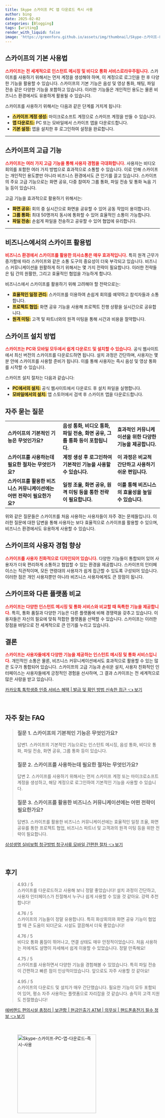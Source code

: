 ```yaml
---
title: Skype 스카이프 PC 앱 다운로드 즉시 사용
author: bing
date: 2025-02-02
categories: [Blogging]
tags: [writing]
render_with_liquid: false
image: 'https://greenforu.github.io/assets/img/thumbnail/Skype-스카이프-PC-앱-다운로드-즉시-사용.webp'
---
```



<h2 id='스카이프의 기본 사용법'>스카이프의 기본 사용법</h2>

<p><b><span style="color: #ee2323;">스카이프는 전 세계적으로 인스턴트 메시징 및 비디오 통화 서비스로라우주됩니다.</span></b> 스카이프를 사용하기 위해서는 먼저 계정을 생성해야 하며, 이 계정으로 로그인을 한 후 다양한 기능을 활용할 수 있습니다. 스카이프의 기본 기능은 음성 및 영상 통화, 채팅, 파일 전송 같은 다양한 기능을 포함하고 있습니다. 이러한 기능들은 개인적인 용도는 물론 비즈니스 환경에서도 유용하게 활용될 수 있습니다.</p>

<p>스카이프를 사용하기 위해서는 다음과 같은 단계를 거치게 됩니다:</p>

<ul>
    <li><b><span style="background-color: #ffe066;">스카이프 계정 생성:</span></b> 마이크로소프트 계정으로 스카이프 계정을 만들 수 있습니다.</li>
    <li><b><span style="background-color: #ffe066;">앱 다운로드:</span></b> PC 또는 모바일에서 스카이프 앱을 다운로드합니다.</li>
    <li><b><span style="background-color: #ffe066;">기본 설정:</span></b> 앱을 설치한 후 로그인하여 설정을 완료합니다.</li>
</ul>

<hr />

<h2 id='스카이프의 고급 기능'>스카이프의 고급 기능</h2>

<p><b><span style="color: #ee2323;">스카이프는 여러 가지 고급 기능을 통해 사용자 경험을 극대화합니다.</span></b> 사용자는 비디오 회의를 포함한 여러 가지 방법으로 효과적으로 소통할 수 있습니다. 이로 인해 스카이프는 개인적인 용도뿐만 아니라 비즈니스 환경에서도 큰 인기를 끌고 있습니다. 스카이프의 주요 고급 기능으로는 화면 공유, 다중 참여자 그룹 통화, 파일 전송 및 통화 녹음 기능 등이 있습니다.</p>

<p>고급 기능을 효과적으로 활용하기 위해서는:</p>

<ul>
    <li><b><span style="background-color: #ffe066;">화면 공유:</span></b> 회의 중 실시간으로 화면을 공유할 수 있어 공동 작업이 용이합니다.</li>
    <li><b><span style="background-color: #ffe066;">그룹 통화:</span></b> 최대 50명까지 동시에 통화할 수 있어 효율적인 소통이 가능합니다.</li>
    <li><b><span style="background-color: #ffe066;">파일 전송:</span></b> 손쉽게 파일을 전송하고 공유할 수 있어 협업에 유리합니다.</li>
</ul>

<hr />

<h2 id='비즈니스에서의 스카이프 활용법'>비즈니스에서의 스카이프 활용법</h2>

<p><b><span style="color: #ee2323;">비즈니스 환경에서 스카이프를 활용한 의사소통은 매우 효과적입니다.</span></b> 특히 원격 근무가 증가함에 따라 스카이프와 같은 소통 도구의 중요성이 더욱 부각되고 있습니다. 비즈니스 커뮤니케이션을 원활하게 하기 위해서는 몇 가지 전략이 필요합니다. 이러한 전략들은 팀 간의 원활한, 그리고 효율적인 협업을 가능하게 합니다.</p>

<p>비즈니스에서 스카이프를 활용하기 위해 고려해야 할 전략으로는:</p>

<ul>
    <li><b><span style="background-color: #ffe066;">효율적인 일정 관리:</span></b> 스카이프를 이용하여 손쉽게 회의를 예약하고 참석자들과 소통합니다.</li>
    <li><b><span style="background-color: #ffe066;">프로젝트 협업:</span></b> 화면 공유 기능을 사용해 프로젝트 진행 상황을 실시간으로 공유합니다.</li>
    <li><b><span style="background-color: #ffe066;">원격 미팅:</span></b> 고객 및 파트너와의 원격 미팅을 통해 시간과 비용을 절약합니다.</li>
</ul>

<h2 id='스카이프 설치 방법'>스카이프 설치 방법</h2>

<p><b><span style="color: #ee2323;">스카이프는 PC와 모바일 모두에서 쉽게 다운로드 및 설치할 수 있습니다.</span></b> 공식 웹사이트에서 최신 버전의 스카이프를 다운로드하면 됩니다. 설치 과정은 간단하며, 사용자는 몇 분 안에 스카이프를 사용할 준비가 됩니다. 이를 통해 사용자는 즉시 음성 및 영상 통화를 시작할 수 있습니다.</p>

<p>스카이프 설치 절차는 다음과 같습니다:</p>

<ul>
    <li><b><span style="background-color: #ffe066;">PC에서의 설치:</span></b> 공식 웹사이트에서 다운로드 후 설치 파일을 실행합니다.</li>
    <li><b><span style="background-color: #ffe066;">모바일에서의 설치:</span></b> 앱 스토어에서 검색 후 스카이프 앱을 다운로드합니다.</li>
</ul>

<h2 id='자주 묻는 질문'>자주 묻는 질문</h2>

<table>
    <tr>
        <td><b>스카이프의 기본적인 기능은 무엇인가요?</b></td>
        <td><b>음성 통화, 비디오 통화, 파일 전송, 화면 공유, 그룹 통화 등이 포함됩니다.</b></td>
        <td><b>효과적인 커뮤니케이션을 위한 다양한 기능을 제공합니다.</b></td>
    </tr>
    <tr>
        <td><b>스카이프를 사용하는데 필요한 절차는 무엇인가요?</b></td>
        <td><b>계정 생성 후 로그인하여 기본적인 기능을 사용할 수 있습니다.</b></td>
        <td><b>이 과정은 비교적 간단하고 사용하기 쉬운 편입니다.</b></td>
    </tr>
    <tr>
        <td><b>스카이프를 활용한 비즈니스 커뮤니케이션에는 어떤 전략이 필요한가요?</b></td>
        <td><b>일정 조율, 화면 공유, 원격 미팅 등을 통한 전략이 필요합니다.</b></td>
        <td><b>이를 통해 비즈니스의 효율성을 높일 수 있습니다.</b></td>
    </tr>
</table>

<p>위와 같은 질문들은 스카이프를 처음 사용하는 사용자들이 자주 겪는 문제들입니다. 이러한 질문에 대한 답변을 통해 사용자는 보다 효율적으로 스카이프를 활용할 수 있으며, 비즈니스 환경에서도 유용하게 사용할 수 있습니다.</p>

<h2 id='스카이프의 사용자 경험 향상'>스카이프의 사용자 경험 향상</h2>

<p><b><span style="color: #ee2323;">스카이프를 사용자 친화적으로 디자인되어 있습니다.</span></b> 다양한 기능들이 통합되어 있어 사용자가 더욱 편리하게 소통하고 협업할 수 있는 환경을 제공합니다. 스카이프의 인터페이스는 직관적이며, 모든 연령대의 사용자가 쉽게 접근할 수 있도록 구성되어 있습니다. 이러한 점은 개인 사용자뿐만 아니라 비즈니스 사용자에게도 큰 장점이 됩니다.</p>

<h2 id='스카이프와 다른 플랫폼 비교'>스카이프와 다른 플랫폼 비교</h2>

<p><b><span style="color: #ee2323;">스카이프는 다양한 인스턴트 메시징 및 통화 서비스와 비교할 때 독특한 기능을 제공합니다.</span></b> 특히, 통화 품질과 다양한 기능은 다른 플랫폼에 비해 경쟁력을 갖추고 있습니다. 이용자들은 자신의 필요에 맞춰 적합한 플랫폼을 선택할 수 있습니다. 스카이프는 이러한 장점을 바탕으로 전 세계적으로 큰 인기를 누리고 있습니다.</p>

<h2 id='결론'>결론</h2>

<p><b><span style="color: #ee2323;">스카이프는 사용자들에게 다양한 기능을 제공하는 인스턴트 메시징 및 통화 서비스입니다.</span></b> 개인적인 소통은 물론, 비즈니스 커뮤니케이션에서도 효과적으로 활용할 수 있는 많은 도구가 통합되어 있습니다. 스카이프의 고급 기능과 손쉬운 설치, 사용자 친화적인 인터페이스는 사용자들에게 긍정적인 경험을 선사하며, 그 결과 스카이프는 전 세계적으로 많은 사랑을 받고 있습니다.</p>


<p><a class="click-button" title="카카오톡 톡학생증 인증 서비스 혜택 | 발급 및 확인 방법 신속한 접근" href="https://greenforu.github.io/posts/%EC%B9%B4%EC%B9%B4%EC%98%A4%ED%86%A1-%ED%86%A1%ED%95%99%EC%83%9D%EC%A6%9D-%EC%9D%B8%EC%A6%9D-%EC%84%9C%EB%B9%84%EC%8A%A4-%ED%98%9C%ED%83%9D-%EB%B0%9C%EA%B8%89-%EB%B0%8F-%ED%99%95%EC%9D%B8-%EB%B0%A9%EB%B2%95-%EC%8B%A0%EC%86%8D%ED%95%9C-%EC%A0%91%EA%B7%BC/" rel="dofollow">카카오톡 톡학생증 인증 서비스 혜택 | 발급 및 확인 방법 신속한 접근 👈 보기</a></p><br>
<h2 id='자주_찾는_FAQ'>자주 찾는 FAQ</h2>
<div itemscope="" itemtype="https://schema.org/FAQPage"> 
<blockquote> 
<div itemscope="" itemprop="mainEntity" itemtype="https://schema.org/Question"> 
<h3 itemprop="name">질문 1. 스카이프의 기본적인 기능은 무엇인가요?</h3> 
<div itemscope="" itemprop="acceptedAnswer" itemtype="https://schema.org/Answer"> 
<span itemprop="text"> 
<p>답변1. 스카이프의 기본적인 기능으로는 인스턴트 메시징, 음성 통화, 비디오 통화, 파일 전송, 화면 공유, 그룹 통화 등이 있습니다.</p> 
</span> 
</div> 
</div> 

<div itemscope="" itemprop="mainEntity" itemtype="https://schema.org/Question"> 
<h3 itemprop="name">질문 2. 스카이프를 사용하는데 필요한 절차는 무엇인가요?</h3> 
<div itemscope="" itemprop="acceptedAnswer" itemtype="https://schema.org/Answer"> 
<span itemprop="text"> 
<p>답변 2. 스카이프를 사용하기 위해서는 먼저 스카이프 계정 또는 마이크로소프트 계정을 생성하고, 해당 계정으로 로그인하여 기본적인 기능을 사용할 수 있습니다.</p> 
</span> 
</div> 
</div> 

<div itemscope="" itemprop="mainEntity" itemtype="https://schema.org/Question"> 
<h3 itemprop="name">질문 3. 스카이프를 활용한 비즈니스 커뮤니케이션에는 어떤 전략이 필요한가요?</h3> 
<div itemscope="" itemprop="acceptedAnswer" itemtype="https://schema.org/Answer"> 
<span itemprop="text"> 
<p>답변3. 스카이프를 활용한 비즈니스 커뮤니케이션에는 효율적인 일정 조율, 화면 공유를 통한 프로젝트 협업, 비즈니스 파트너 및 고객과의 원격 미팅 등을 위한 전략이 필요합니다.</p> 
</span> 
</div> 
</div> 
</blockquote> 
</div>
<p><a class="click-button" title="삼성생명 실비보험 청구방법 청구서류 모바일 간편한 절차" href="https://greenforu.github.io/posts/%EC%82%BC%EC%84%B1%EC%83%9D%EB%AA%85-%EC%8B%A4%EB%B9%84%EB%B3%B4%ED%97%98-%EC%B2%AD%EA%B5%AC%EB%B0%A9%EB%B2%95-%EC%B2%AD%EA%B5%AC%EC%84%9C%EB%A5%98-%EB%AA%A8%EB%B0%94%EC%9D%BC-%EA%B0%84%ED%8E%B8%ED%95%9C-%EC%A0%88%EC%B0%A8/" rel="dofollow">삼성생명 실비보험 청구방법 청구서류 모바일 간편한 절차 👈 보기</a></p><br>
<h2 id='후기'>후기</h2>
<div itemscope itemtype="https://schema.org/Product">
  <blockquote>
  <div itemprop="review" itemscope itemtype="https://schema.org/Review">
      <div itemprop="reviewRating" itemscope itemtype="https://schema.org/Rating"> <span itemprop="ratingValue">4.93</span> / <span itemprop="bestRating">5</span> </div>
      <span itemprop="reviewBody">스카이프를 다운로드하고 사용해 보니 정말 좋았습니다! 설치 과정이 간단하고, 사용자 인터페이스가 친절해서 누구나 쉽게 사용할 수 있을 것 같아요. 강력 추천합니다!</span>
  </div>
  <br>
  <div itemprop="review" itemscope itemtype="https://schema.org/Review">
      <div itemprop="reviewRating" itemscope itemtype="https://schema.org/Rating"> <span itemprop="ratingValue">4.76</span> / <span itemprop="bestRating">5</span> </div>
      <span itemprop="reviewBody">스카이프의 기능들이 정말 유용합니다. 특히 화상회의와 화면 공유 기능이 협업할 때 큰 도움이 되더군요. 시설도 깔끔해서 더욱 좋았습니다!</span>
  </div>
  <br>
  <div itemprop="review" itemscope itemtype="https://schema.org/Review">
      <div itemprop="reviewRating" itemscope itemtype="https://schema.org/Rating"> <span itemprop="ratingValue">4.76</span> / <span itemprop="bestRating">5</span> </div>
      <span itemprop="reviewBody">비디오 통화 품질이 뛰어나고, 연결 상태도 매우 안정적이었습니다. 처음 사용하는 저에게도 설명이 자세해서 쉽게 이용할 수 있었습니다. 정말 만족해요!</span>
  </div>
  <br>
  <div itemprop="review" itemscope itemtype="https://schema.org/Review">
      <div itemprop="reviewRating" itemscope itemtype="https://schema.org/Rating"> <span itemprop="ratingValue">4.75</span> / <span itemprop="bestRating">5</span> </div>
      <span itemprop="reviewBody">스카이프를 사용하면서 다양한 기능을 경험해볼 수 있었습니다. 특히 파일 전송이 간편하고 빠른 점이 인상적이었습니다. 앞으로도 자주 사용할 것 같아요!</span>
  </div>
  <br>
  <div itemprop="review" itemscope itemtype="https://schema.org/Review">
      <div itemprop="reviewRating" itemscope itemtype="https://schema.org/Rating"> <span itemprop="ratingValue">4.95</span> / <span itemprop="bestRating">5</span> </div>
      <span itemprop="reviewBody">스카이프의 다운로드 및 설치가 매우 간단했습니다. 필요한 기능이 모두 포함되어 있어, 평소 자주 사용하는 플랫폼으로 자리잡을 것 같습니다. 솔직히 고객 지원도 친절했습니다!</span>
  </div>
  </blockquote>
</div>
<p><a class="click-button" title="에버랜드 편의시설 총정리 | 보관함 | 현금인출기 ATM | 의무실 | 핸드폰충전기 필수 정보" href="https://greenforu.github.io/posts/%EC%97%90%EB%B2%84%EB%9E%9C%EB%93%9C-%ED%8E%B8%EC%9D%98%EC%8B%9C%EC%84%A4-%EC%B4%9D%EC%A0%95%EB%A6%AC-%EB%B3%B4%EA%B4%80%ED%95%A8-%ED%98%84%EA%B8%88%EC%9D%B8%EC%B6%9C%EA%B8%B0-ATM-%EC%9D%98%EB%AC%B4%EC%8B%A4-%ED%95%B8%EB%93%9C%ED%8F%B0%EC%B6%A9%EC%A0%84%EA%B8%B0-%ED%95%84%EC%88%98-%EC%A0%95%EB%B3%B4/" rel="dofollow">에버랜드 편의시설 총정리 | 보관함 | 현금인출기 ATM | 의무실 | 핸드폰충전기 필수 정보 👈 보기</a></p><br>
<figure class="image"><img src="https://greenforu.github.io/assets/img/thumbnail/Skype-스카이프-PC-앱-다운로드-즉시-사용.webp" alt="Skype-스카이프-PC-앱-다운로드-즉시-사용" width="256" height="256"></figure>